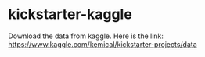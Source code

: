 # kickstarter-kaggle

Download the data from kaggle. Here is the link:
https://www.kaggle.com/kemical/kickstarter-projects/data


